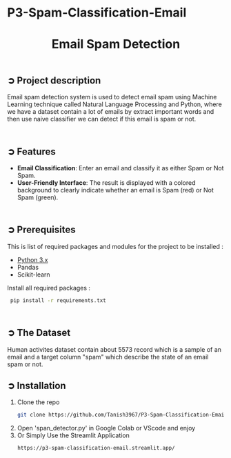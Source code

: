 # P3-Spam-Classification-Email
<!-- PROJECT TITLE -->
<h1 align="center">Email Spam Detection</h1>

<!-- PROJECT DESCRIPTION -->
## <br>**➲ Project description**
Email spam detection system is used to detect email spam using Machine Learning technique called Natural Language Processing and Python, where we have a dataset contain a lot of emails by extract important words and then use naive classifier we can detect if this email is spam or not.

## <br>**➲ Features**
- **Email Classification**: Enter an email and classify it as either Spam or Not Spam.
- **User-Friendly Interface**: The result is displayed with a colored background to clearly indicate whether an email is Spam (red) or Not Spam (green).

<!-- PREREQUISTIES -->
## <br>**➲ Prerequisites**
This is list of required packages and modules for the project to be installed :
* <a href="https://www.python.org/downloads/" target="_blank">Python 3.x</a>
* Pandas 
* Scikit-learn

Install all required packages :
 ```sh
  pip install -r requirements.txt
  ```

<!-- THE DATASET -->
## <br>**➲ The Dataset**
Human activites dataset contain about 5573 record which is a sample of an email
and a target column "spam" which describe the state of an email spam or not.<br>

<!-- INSTALLATION -->
## ➲ Installation
1. Clone the repo
   ```sh
   git clone https://github.com/Tanish3967/P3-Spam-Classification-Email.git
   ```
2. Open 'span_detector.py' in Google Colab or VScode and enjoy
3. Or Simply Use the Streamlit Application
   ```sh
   https://p3-spam-classification-email.streamlit.app/
   ```
